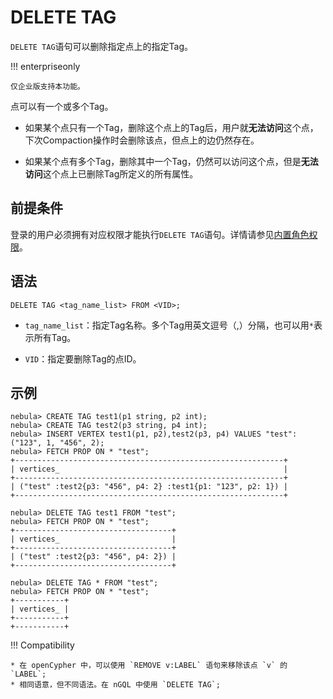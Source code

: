 # DELETE TAG

`DELETE TAG`语句可以删除指定点上的指定Tag。

!!! enterpriseonly

    仅企业版支持本功能。

点可以有一个或多个Tag。

- 如果某个点只有一个Tag，删除这个点上的Tag后，用户就**无法访问**这个点，下次Compaction操作时会删除该点，但点上的边仍然存在。

- 如果某个点有多个Tag，删除其中一个Tag，仍然可以访问这个点，但是**无法访问**这个点上已删除Tag所定义的所有属性。

## 前提条件

登录的用户必须拥有对应权限才能执行`DELETE TAG`语句。详情请参见[内置角色权限](../../7.data-security/1.authentication/3.role-list.md)。

## 语法

```ngql
DELETE TAG <tag_name_list> FROM <VID>;
```

- `tag_name_list`：指定Tag名称。多个Tag用英文逗号（,）分隔，也可以用`*`表示所有Tag。

- `VID`：指定要删除Tag的点ID。

## 示例

```ngql
nebula> CREATE TAG test1(p1 string, p2 int);
nebula> CREATE TAG test2(p3 string, p4 int);
nebula> INSERT VERTEX test1(p1, p2),test2(p3, p4) VALUES "test":("123", 1, "456", 2);
nebula> FETCH PROP ON * "test";
+------------------------------------------------------------+
| vertices_                                                  |
+------------------------------------------------------------+
| ("test" :test2{p3: "456", p4: 2} :test1{p1: "123", p2: 1}) |
+------------------------------------------------------------+

nebula> DELETE TAG test1 FROM "test";
nebula> FETCH PROP ON * "test";
+-----------------------------------+
| vertices_                         |
+-----------------------------------+
| ("test" :test2{p3: "456", p4: 2}) |
+-----------------------------------+

nebula> DELETE TAG * FROM "test";
nebula> FETCH PROP ON * "test";
+-----------+
| vertices_ |
+-----------+
+-----------+
```


!!! Compatibility

    * 在 openCypher 中，可以使用 `REMOVE v:LABEL` 语句来移除该点 `v` 的 `LABEL`;
    * 相同语意，但不同语法。在 nGQL 中使用 `DELETE TAG`; 
